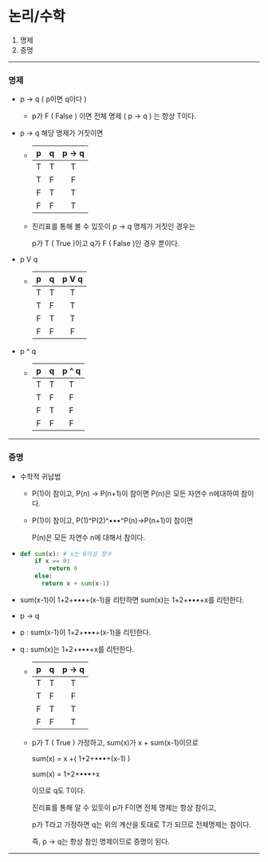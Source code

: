 # 논리/수학

1. 명제
2. 증명



---

### 명제

- p -> q ( p이면 q이다 )

  - p가 F ( False ) 이면  전체 명제  ( p -> q ) 는 항상 T이다.

  

- p -> q 해당 명제가 거짓이면

  - |  p   |  q   | p -> q |
    | :--: | :--: | :----: |
    |  T   |  T   |   T    |
    |  T   |  F   |   F    |
    |  F   |  T   |   T    |
    |  F   |  F   |   T    |

  - 진리표를 통해 볼 수 있듯이 p -> q 명제가 거짓인 경우는

     p가 T ( True )이고 q가 F ( False )인 경우 뿐이다.

  

- p V q

  - |  p   |  q   | p V q |
    | :--: | :--: | :---: |
    |  T   |  T   |   T   |
    |  T   |  F   |   T   |
    |  F   |  T   |   T   |
    |  F   |  F   |   F   |



- p ^ q

  - |  p   |  q   | p ^ q |
    | :--: | :--: | :---: |
    |  T   |  T   |   T   |
    |  T   |  F   |   F   |
    |  F   |  T   |   F   |
    |  F   |  F   |   F   |



---

### 증명

- 수학적 귀납법

  - P(1)이 참이고, P(n) -> P(n+1)이 참이면 P(n)은 모든 자연수 n에대하여 참이다.

  - P(1)이 참이고, P(1)^P(2)^•••^P(n)->P(n+1)이 참이면

    P(n)은 모든 자연수 n에 대해서 참이다.

    

- ```python
  def sum(x): # x는 0이상 정수
      if x == 0:
          return 0
      else:
      	return x + sum(x-1)
  ```



- sum(x-1)이 1+2+•••+(x-1)을 리턴하면 sum(x)는 1+2+•••+x를 리턴한다.

- p -> q

- p : sum(x-1)이 1+2+•••+(x-1)을 리턴한다.

- q : sum(x)는 1+2+•••+x를 리턴한다.

  - |  p   |  q   | p -> q |
    | :--: | :--: | :----: |
    |  T   |  T   |   T    |
    |  T   |  F   |   F    |
    |  F   |  T   |   T    |
    |  F   |  F   |   T    |

  - p가 T ( True ) 가정하고, sum(x)가 x + sum(x-1)이므로

    sum(x) = x +( 1+2+•••+(x-1) )

    sum(x) = 1+2+•••+x

    이므로 q도 T이다.

    진리표를 통해 알 수 있듯이 p가 F이면 전체 명제는 항상 참이고,

    p가 T라고 가정하면 q는 위의 계산을 토대로 T가 되므로 전체명제는 참이다.

    즉, p -> q는 항상 참인 명제이므로 증명이 된다.

---

